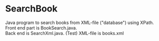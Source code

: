 # SearchBook
Java program to search books from XML-file ("database") using XPath. 
Front end part is BookSearch.java.  
Back end is SearchXml.java.
(Test) XML-file is books.xml

